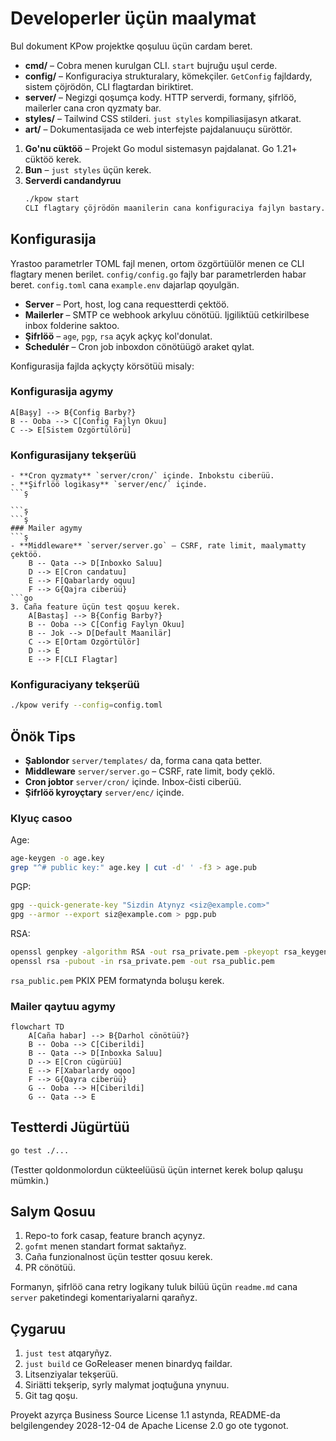 # Developerler üçün maalymat

Bul dokument KPow projektke qoşuluu üçün cardam beret.

- **cmd/** – Cobra menen kurulgan CLI. `start` bujruğu uşul cerde.
- **config/** – Konfiguraciya strukturalary, kömekçiler. `GetConfig` fajldardy, sistem çöjrödön, CLI flagtardan biriktiret.
- **server/** – Negizgi qoşumça kody. HTTP serverdi, formany, şifrlöö, mailerler cana cron qyzmaty bar.
- **styles/** – Tailwind CSS stilderi. `just styles` kompiliasijasyn atkarat.
- **art/** – Dokumentasijada ce web interfejste pajdalanuuçu süröttör.
1. **Go'nu cüktöö** – Projekt Go modul sistemasyn pajdalanat. Go 1.21+ cüktöö kerek.
2. **Bun** – `just styles` üçün kerek.
3. **Serverdi candandyruu**
   ```sh
   ./kpow start
   CLI flagtary çöjrödön maanilerin cana konfiguraciya fajlyn bastary.
## Konfigurasija
Yrastoo parametrler TOML fajl menen, ortom özgörtüülör menen ce CLI flagtary menen berilet. `config/config.go` fajly bar parametrlerden habar beret. `config.toml` cana `example.env` dajarlap qoyulgän.
- **Server** – Port, host, log cana requestterdi çektöö.
- **Mailerler** – SMTP ce webhook arkyluu cönötüü. Ijgiliktüü cetkirilbese inbox folderine saktoo.
- **Şifrlöö** – `age`, `pgp`, `rsa` açyk açkyç kol'donulat.
- **Schedulér** – Cron job inboxdon cönötüügö araket qylat.

Konfigurasija fajlda açkyçty körsötüü misaly:

### Konfigurasija agymy

    A[Başy] --> B{Config Barby?}
    B -- Ooba --> C[Config Fajlyn Okuu]
    C --> E[Sistem Ozgörtülörü]
### Konfigurasijany tekşerüü
```ş
- **Cron qyzmaty** `server/cron/` içinde. Inbokstu ciberüü.
- **Şifrlöö logikasy** `server/enc/` içinde.
```ş

```ş
```ş
### Mailer agymy
```ş
- **Middleware** `server/server.go` – CSRF, rate limit, maalymatty çektöö.
    B -- Qata --> D[Inboxko Saluu]
    D --> E[Cron candatuu]
    E --> F[Qabarlardy oquu]
    F --> G{Qajra ciberüü}
```go
3. Caña feature üçün test qoşuu kerek.
    A[Bastaş] --> B{Config Barby?}
    B -- Ooba --> C[Config Faylyn Okuu]
    B -- Jok --> D[Default Maanilär]
    C --> E[Ortam Ozgörtülör]
    D --> E
    E --> F[CLI Flagtar]
```

### Konfiguraciyany tekşerüü

```sh
./kpow verify --config=config.toml
```

## Önök Tips

- **Şablondor** `server/templates/` da, forma cana qata better.
- **Middleware** `server/server.go` – CSRF, rate limit, body çeklö.
- **Cron jobtor** `server/cron/` içinde. Inbox-čisti ciberüü.
- **Şifrlöö kyroyçtary** `server/enc/` içinde.

### Klyuç casoo

Age:

```sh
age-keygen -o age.key
grep "^# public key:" age.key | cut -d' ' -f3 > age.pub
```

PGP:

```sh
gpg --quick-generate-key "Sizdin Atynyz <siz@example.com>"
gpg --armor --export siz@example.com > pgp.pub
```

RSA:

```sh
openssl genpkey -algorithm RSA -out rsa_private.pem -pkeyopt rsa_keygen_bits:2048
openssl rsa -pubout -in rsa_private.pem -out rsa_public.pem
```

`rsa_public.pem` PKIX PEM formatynda boluşu kerek.

### Mailer qaytuu agymy

```mermaid
flowchart TD
    A[Caña habar] --> B{Darhol cönötüü?}
    B -- Ooba --> C[Ciberildi]
    B -- Qata --> D[Inboxka Saluu]
    D --> E[Cron cügürüü]
    E --> F[Xabarlardy oqoo]
    F --> G{Qayra ciberüü}
    G -- Ooba --> H[Ciberildi]
    G -- Qata --> E
```

## Testterdi Jügürtüü

```sh
go test ./...
```

(Testter qoldonmolordun cükteelüüsü üçün internet kerek bolup qaluşu mümkin.)

## Salym Qosuu

1. Repo-to fork casap, feature branch açynyz.
2. `gofmt` menen standart format saktañyz.
3. Caña funzionalnost üçün testter qosuu kerek.
4. PR cönötüü.

Formanyn, şifrlöö cana retry logikany tuluk bilüü üçün `readme.md` cana `server` paketindegi komentariyalarni qarañyz.

## Çygaruu

1. `just test` atqaryñyz.
2. `just build` ce GoReleaser menen binardyq faildar.
3. Litsenziyalar tekşerüü.
4. Siriätti tekşerip, syrly malymat joqtuğuna ynynuu.
5. Git tag qoşu.

Proyekt azyrça Business Source License 1.1 astynda, README-da belgilengendey 2028-12-04 de Apache License 2.0 go ote tygonot.

